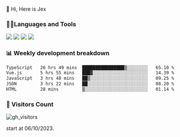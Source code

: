 👋 Hi, Here is Jex

 

### 🧑‍💻Languages and Tools

<code><a href="https://react.dev"><img src="https://api.iconify.design/logos:react.svg" /></a></code>
<code><a href="https://github.com/vuejs/core"><img src="https://api.iconify.design/logos:vue.svg" /></a></code> 
<code><a href="https://github.com/microsoft/TypeScript"><img src="https://api.iconify.design/logos:typescript-icon.svg" /></a></code>
<code><a href="https://threejs.org/"><img src="https://api.iconify.design/logos:threejs.svg" /></a></code>

### 📊 Weekly development breakdown

<!--START_SECTION:waka-->

```txt
TypeScript   26 hrs 49 mins  ████████████████▒░░░░░░░░   65.10 %
Vue.js       5 hrs 55 mins   ███▓░░░░░░░░░░░░░░░░░░░░░   14.39 %
JavaScript   3 hrs 48 mins   ██▒░░░░░░░░░░░░░░░░░░░░░░   09.25 %
JSON         3 hrs 22 mins   ██░░░░░░░░░░░░░░░░░░░░░░░   08.20 %
HTML         28 mins         ▒░░░░░░░░░░░░░░░░░░░░░░░░   01.14 %
```

<!--END_SECTION:waka-->


### 👀 Visitors Count

![gh_visitors](https://profile-counter.glitch.me/jexlau/count.svg)

start at 06/10/2023.
